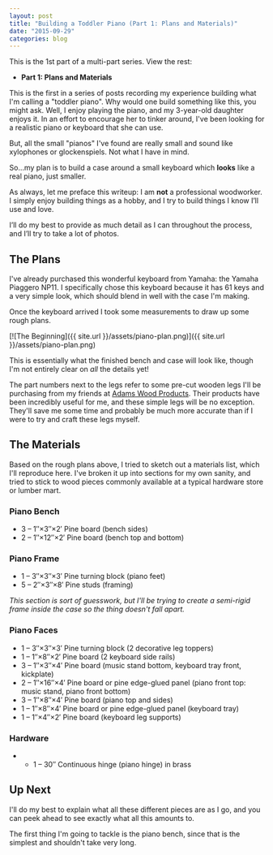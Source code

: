 ```yaml
---
layout: post
title: "Building a Toddler Piano (Part 1: Plans and Materials)"
date: "2015-09-29"
categories: blog
---
```


This is the 1st part of a multi-part series. View the rest:

* **Part 1: Plans and Materials**

<!--
* [Part 2: The Piano Bench]({% post_url 2013-08-20-building-an-octagon-poker-table-part-2-racetrack %})
* [Part 3: Vertical Skirt]({% post_url 2013-08-23-building-an-octagon-poker-table-part-3-vertical-skirt %})
* [Part 4: Subtable and Playing Surface]({% post_url 2013-08-27-building-an-octagon-poker-table-part-4-subtable-and-playing-surface %})
* [Part 5: Finishing It Up]({% post_url 2013-12-10-building-an-octagon-poker-table-part-5-finishing-it-up %})
-->

This is the first in a series of posts recording my experience building what I'm calling a "toddler piano". Why would one build something like this, you might ask. Well, I enjoy playing the piano, and my 3-year-old daughter enjoys it. In an effort to encourage her to tinker around, I've been looking for a realistic piano or keyboard that she can use.

But, all the small "pianos" I've found are really small and sound like xylophones or glockenspiels. Not what I have in mind.

So...my plan is to build a case around a small keyboard which **looks** like a real piano, just smaller.

As always, let me preface this writeup: I am **not** a professional woodworker. I simply enjoy building things as a hobby, and I try to build things I know I’ll use and love.

I’ll do my best to provide as much detail as I can throughout the process, and I’ll try to take a lot of photos.

## The Plans

I've already purchased this wonderful keyboard from Yamaha: the Yamaha Piaggero NP11. I specifically chose this keyboard because it has 61 keys and a very simple look, which should blend in well with the case I'm making.

Once the keyboard arrived I took some measurements to draw up some rough plans.

[![The Beginning]({{ site.url }}/assets/piano-plan.png)]({{ site.url }}/assets/piano-plan.png)

This is essentially what the finished bench and case will look like, though I'm not entirely clear on *all* the details yet!

The part numbers next to the legs refer to some pre-cut wooden legs I'll be purchasing from my friends at [Adams Wood Products](https://www.adamswoodproducts.com/). Their products have been incredibly useful for me, and these simple legs will be no exception. They'll save me some time and probably be much more accurate than if I were to try and craft these legs myself.

## The Materials

Based on the rough plans above, I tried to sketch out a materials list, which I'll reproduce here. I've broken it up into sections for my own sanity, and tried to stick to wood pieces commonly available at a typical hardware store or lumber mart.

### Piano Bench

* <span class="sc">3</span> – <span class="sc">1″×3″×2′</span> Pine board (bench sides)
* <span class="sc">2</span> – <span class="sc">1″×12″×2′</span> Pine board (bench top and bottom)

### Piano Frame

* <span class="sc">1</span> – <span class="sc">3″×3″×3′</span> Pine turning block (piano feet)
* <span class="sc">5</span> – <span class="sc">2″×3″×8′</span> Pine studs (framing)

*This section is sort of guesswork, but I'll be trying to create a semi-rigid frame inside the case so the thing doesn't fall apart.*

### Piano Faces

* <span class="sc">1</span> – <span class="sc">3″×3″×3′</span> Pine turning block (2 decorative leg toppers)
* <span class="sc">1</span> – <span class="sc">1″×8″×2′</span> Pine board (2 keyboard side rails)
* <span class="sc">3</span> – <span class="sc">1″×3″×4′</span> Pine board (music stand bottom, keyboard tray front, kickplate)
* <span class="sc">2</span> – <span class="sc">1″×16″×4′</span> Pine board or pine edge-glued panel (piano front top: music stand, piano front bottom)
* <span class="sc">3</span> – <span class="sc">1″×8″×4′</span> Pine board (piano top and sides)
* <span class="sc">1</span> – <span class="sc">1″×8″×4′</span> Pine board or pine edge-glued panel (keyboard tray)
* <span class="sc">1</span> – <span class="sc">1″×4″×2′</span> Pine board (keyboard leg supports)

### Hardware

* * <span class="sc">1</span> – <span class="sc">30″</span> Continuous hinge (piano hinge) in brass

## Up Next

I'll do my best to explain what all these different pieces are as I go, and you can peek ahead to see exactly what all this amounts to.

The first thing I'm going to tackle is the piano bench, since that is the simplest and shouldn't take very long.
